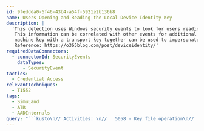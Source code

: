 ```yaml
---
id: 9feddda0-6f46-43b4-a54f-5921e2b136b8
name: Users Opening and Reading the Local Device Identity Key
description: |
  'This detection uses Windows security events to look for users reading the local Device Identity Key (Machine Key).
   This information can be correlated with other events for additional context and get to use-cases where a
   machine key with a transport key together can be used to impersonate an Entra ID joined or registered machine.
   Reference: https://o365blog.com/post/deviceidentity/'
requiredDataConnectors:
  - connectorId: SecurityEvents
    dataTypes:
      - SecurityEvent
tactics:
  - Credential Access
relevantTechniques:
  - T1552
tags:
  - SimuLand
  - ATR
  - AADInternals
query: "```kusto\n// Activities: \n//   5058 - Key file operation\n//   5061 - Cryptographic operation (Event does not provide enough information to filter out potential false positives)\n// KeyType:\n//   %%2499 -> Machine Key\n// Operation:\n//   %%2458 -> Read persisted key from file\n//   %%2480 -> Open Key\n// Machine Keys:\n//   f686aace6942fb7f7ceb231212eef4a4 -> TSSECKeySet1\nlet filterList = dynamic([\"TSSecKeySet1\", \"iisCngWasKey\", \"iisCngConfigurationKey\", \"ConfigMgrPrimaryKey\"]);\nSecurityEvent\n| where Activity == '5058 - Key file operation.'\n| extend EventData = parse_xml(EventData).EventData.Data\n| mv-expand bagexpansion=array EventData\n| evaluate bag_unpack(EventData)\n| extend Key = tostring(column_ifexists('@Name', \"\")), Value = column_ifexists('#text', \"\")\n| evaluate pivot(Key, any(Value), TimeGenerated, Computer, EventID)\n| where KeyType == '%%2499' and SubjectLogonId !in ('0x3e7', '0x3e4')\n| where KeyFilePath has 'Microsoft\\\\Crypto\\\\Keys\\\\'\n| where KeyName !in (filterList)\n| extend ProcessId = ClientProcessId, KeyName = tostring(KeyName), SubjectLogonId = tostring(SubjectLogonId)\n```"
---
```


